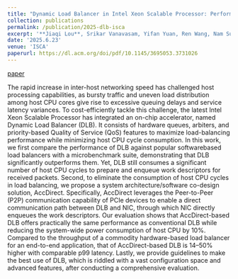 ```yaml
---
title: "Dynamic Load Balancer in Intel Xeon Scalable Processor: Performance Analyses, Enhancements, and Guidelines"
collection: publications
permalink: /publication/2025-dlb-isca
excerpt: '**Jiaqi Lou**, Srikar Vanavasam, Yifan Yuan, Ren Wang, Nam Sung Kim. <br /> [paper](https://dl.acm.org/doi/pdf/10.1145/3695053.3731026){: .btn--research}'
date: '2025.6.23'
venue: 'ISCA'
paperurl: https://dl.acm.org/doi/pdf/10.1145/3695053.3731026
---
```


[paper](https://dl.acm.org/doi/pdf/10.1145/3695053.3731026)


The rapid increase in inter-host networking speed has challenged host processing capabilities, as bursty traffic and uneven load distribution among host CPU cores give rise to excessive queuing delays and service latency variances. To cost-efficiently tackle this challenge, the latest Intel Xeon Scalable Processor has integrated an on-chip accelerator, named Dynamic Load Balancer (DLB). It consists of hardware queues, arbiters, and priority-based Quality of Service (QoS) features to maximize load-balancing performance while minimizing host CPU cycle consumption. In this work, we first compare the performance of DLB against popular softwarebased load balancers with a microbenchmark suite, demonstrating that DLB significantly outperforms them. Yet, DLB still consumes a significant number of host CPU cycles to prepare and enqueue work descriptors for received packets. Second, to eliminate the consumption of host CPU cycles in load balancing, we propose a system architecture/software co-design solution, AccDirect. Specifically, AccDirect leverages the Peer-to-Peer (P2P) communication capability of PCIe devices to enable a direct communication path between DLB and NIC, through which NIC directly enqueues the work descriptors. Our evaluation shows that AccDirect-based DLB offers practically the same performance as conventional DLB while reducing the system-wide power consumption of host CPU by 10%. Compared to the throughput of a commodity hardware-based load balancer for an end-to-end application, that of AccDirect-based DLB is 14–50% higher with comparable p99 latency. Lastly, we provide guidelines to make the best use of DLB, which is riddled with a vast configuration space and advanced features, after conducting a comprehensive evaluation.